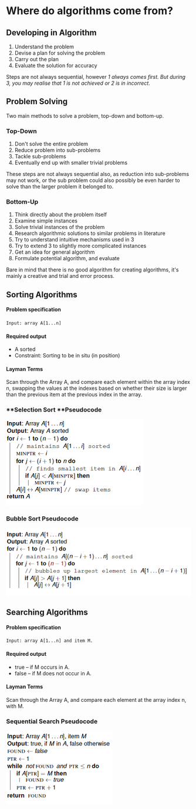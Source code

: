 # Where do algorithms come from?

## **Developing in Algorithm**

1. Understand the problem
2. Devise a plan for solving the problem
3. Carry out the plan
4. Evaluate the solution for accuracy

Steps are not always sequential, however _1 always comes first. But during 3, you may realise that 1 is not achieved or 2 is in incorrect_.

## Problem Solving

Two main methods to solve a problem, top-down and bottom-up.

### Top-Down

1. Don't solve the entire problem
2. Reduce problem into sub-problems
3. Tackle sub-problems
4. Eventually end up with smaller trivial problems

These steps are not always sequential also, as reduction into sub-problems may not work, or the sub problem could also possibly be even harder to solve than the larger problem it belonged to.

### Bottom-Up

1. Think directly about the problem itself
2. Examine simple instances
3. Solve trivial instances of the problem
4. Research algorithmic solutions to similar problems in literature
5. Try to understand intuitive mechanisms used in 3
6. Try to extend 3 to slightly more complicated instances
7. Get an idea for general algorithm
8. Formulate potential algorithm, and evaluate

Bare in mind that there is no good algorithm for creating algorithms, it's mainly a creative and trial and error process.

## Sorting Algorithms

#### Problem specification

`Input: array A[1...n]`

#### Required output

* A sorted
* Constraint: Sorting to be in situ (in position)

#### Layman Terms

Scan through the Array A, and compare each element within the array index n, swapping the values at the indexes based on whether their size is larger than the previous item at the previous index in the array.

### **Selection Sort **Pseudocode

![](<../../../../.gitbook/assets/image (195) (1).png>)

### Bubble Sort Pseudocode

![](<../../../../.gitbook/assets/image (196) (1).png>)

## Searching Algorithms

#### Problem specification

`Input: array A[1...n] and item M.`

#### Required output

* true – if M occurs in A.
* false – if M does not occur in A.

#### Layman Terms

Scan through the Array A, and compare each element at the array index n, with M.

### Sequential Search Pseudocode

![](<../../../../.gitbook/assets/image (194) (1).png>)
